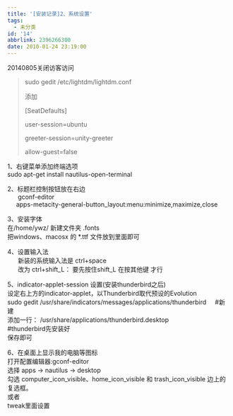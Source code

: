 ```yaml
---
title: '[安装记录]2、系统设置'
tags:
  - 未分类
id: '14'
abbrlink: 2396266300
date: 2010-01-24 23:19:00
---
```


  

20140805关闭访客访问

> sudo gedit /etc/lightdm/lightdm.conf
> 
> 添加
> 
> \[SeatDefaults\]
> 
> user-session=ubuntu
> 
> greeter-session=unity-greeter
> 
> allow-guest=false

  

  

1、右键菜单添加终端选项  
 sudo apt-get install nautilus-open-terminal

  

2、标题栏控制按钮放在右边  
      gconf-editor  
     apps-metacity-general-button\_layout:menu:minimize,maximize,close  
  
3、安装字体  
 在/home/ywz/ 新建文件夹 .fonts  
 把windows、macosx 的 \*.ttf 文件放到里面即可  
  

4、设置输入法  
      新装的系统输入法是 ctrl+space  
      改为 ctrl+shift\_L： 要先按住shift\_L 在按其他键 才行

  

5、indicator-applet-session 设置(安装thunderbird之后)  
 设定右上方的indicator-applet，以Thunderbird取代预设的Evolution  
 sudo gedit /usr/share/indicators/messages/applications/thunderbird     #新建  
 添加一行： /usr/share/applications/thunderbird.desktop                #thunderbird先安装好  
 保存即可  

  
6、在桌面上显示我的电脑等图标  
 打开配置编辑器:gconf-editor  
 选择 apps → nautilus → desktop  
 勾选 computer\_icon\_visible、home\_icon\_visible 和 trash\_icon\_visible 边上的复选框。  
 或者  
 tweak里面设置